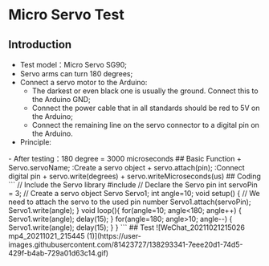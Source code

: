 # Micro Servo Test
## Introduction
+ Test model：Micro Servo SG90;
+ Servo arms can turn 180 degrees;
+ Connect a servo motor to the Arduino:
  - The darkest or even black one is usually the ground. Connect this to the Arduino GND;
  - Connect the power cable that in all standards should be red to 5V on the Arduino;
  - Connect the remaining line on the servo connector to a digital pin on the Arduino.
+ Principle:
<inmg src=https://user-images.githubusercontent.com/81423727/138289187-97a8ec95-5ebe-42f6-b723-64dec9c8d063.png width=30% />
  - After testing：180 degree = 3000 microseconds
## Basic Function
+ Servo.servoName; :Create a servo object
+ servo.attach(pin); :Connect digital pin
+ servo.write(degrees)
+ servo.writeMicroseconds(us)
## Coding
```
// Include the Servo library 
#include <Servo.h> 
// Declare the Servo pin 
int servoPin = 3; 
// Create a servo object 
Servo Servo1; 
int angle=10;
void setup() { 
   // We need to attach the servo to the used pin number 
   Servo1.attach(servoPin); 
   Servo1.write(angle);
}
void loop(){ 
  for(angle=10; angle<180; angle++)
  {
    Servo1.write(angle);
    delay(15);
  }
  for(angle=180; angle>10; angle--)
  {
    Servo1.write(angle);
    delay(15);
  }
}
```
## Test
![WeChat_20211021215026 mp4_20211021_215445 (1)](https://user-images.githubusercontent.com/81423727/138293341-7eee20d1-74d5-429f-b4ab-729a01d63c14.gif)

